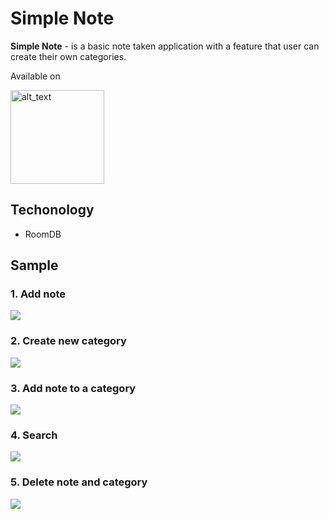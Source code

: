 # Simple Note
**Simple Note**  - is a basic note taken application with a feature that user can create their own categories.

Available on

[<img alt="alt_text" width="150px" src="https://storage.googleapis.com/support-kms-prod/A47B9C575CC9ABD2A884DBD85D2414B0BB96" />](https://play.google.com/store/apps/details?id=com.mafiaz.todo)

## Techonology
* RoomDB

## Sample
### 1. Add note
![](/td_1.gif)
###
### 2. Create new category
![](/td_2.gif)
###
### 3. Add note to a category
![](/td_3.gif)
###
### 4. Search
![](/td_4.gif)
###
### 5. Delete note and category
![](/td_5.gif)
